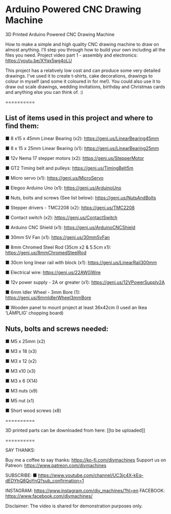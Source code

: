 # Arduino Powered CNC Drawing Machine
3D Printed Arduino Powered CNC Drawing Machine

How to make a simple and high quality CNC drawing machine to draw on almost anything. I'll step you through how to build your own including all the files you need. 
Project video part 1 - assembly and electronics: https://youtu.be/XYqx5wg4oLU

This project has a relatively low cost and can produce some very detailed drawings. I've used it to create t-shirts, cake decorations, drawings to colour in myself (and some it coloured in for me!). You could also use it to draw out scale drawings, wedding invitations, birthday and Christmas cards and anything else you can think of. :)


==========

## List of items used in this project and where to find them:

■ 8 x15 x 45mm Linear Bearing (x2): https://geni.us/LinearBearing45mm

■ 8 x 15 x 25mm Linear Bearing (x1): https://geni.us/LinearBearing25mm  

■ 12v Nema 17 stepper motors (x2): https://geni.us/StepperMotor

■ GT2 Timing belt and pulleys: https://geni.us/TimingBelt5m

■ Micro servo (x1): https://geni.us/MicroServo

■ Elegoo Arduino Uno (x1): https://geni.us/ArduinoUno

■ Nuts, bolts and screws (See list below): https://geni.us/NutsAndBolts 

■ Stepper drivers - TMC2208 (x2): https://geni.us/TMC2208

■ Contact switch (x2): https://geni.us/ContactSwitch

■ Arduino CNC Shield (x1): https://geni.us/ArduinoCNCShield

■ 30mm 5V Fan (x1): https://geni.us/30mm5vFan

■ 8mm Chromed Steel Rod (35cm x2 & 5.5cm x1): https://geni.us/8mmChromedSteelRod  

■ 30cm long linear rail with block (x1): https://geni.us/LinearRail300mm

■ Electrical wire: https://geni.us/22AWGWire

■ 12v power supply - 2A or greater (x1): https://geni.us/12VPowerSupply2A

■ 6mm Idler Wheel - 3mm Bore (1): https://geni.us/6mmIdlerWheel3mmBore

■ Wooden panel to mount project at least 36x42cm (I used an Ikea ‘LÄMPLIG’ chopping board)

## Nuts, bolts and screws needed:

■ M5 x 25mm (x2)

■ M3 x 18 (x3)

■ M3 x 12 (x2)

■ M3 x10 (x3)

■ M3 x 6 (X14)

■ M3 nuts (x9)

■ M5 nut (x1)

■ Short wood screws (x8)


==========

3D printed parts can be downloaded from here: [[to be uploaded]]

==========

SAY THANKS:

Buy me a coffee to say thanks: https://ko-fi.com/diymachines
Support us on Patreon: https://www.patreon.com/diymachines

SUBSCRIBE: 
■ https://www.youtube.com/channel/UC3jc4X-kEq-dEDYhQ8QoYnQ?sub_confirmation=1

INSTAGRAM: https://www.instagram.com/diy_machines/?hl=en
FACEBOOK: https://www.facebook.com/diymachines/


Disclaimer:
The video is shared for demonstration purposes only.

